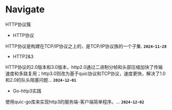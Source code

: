 # Navigate

HTTP协议簇

- HTTP协议

HTTP协议是构建在TCP/IP协议之上的，是TCP/IP协议族的一个子集.
**`2024-11-28`**

- HTTP2&3

HTTP协议的2.0版本和3.0版本，http2.0通过二进制分帧和头部压缩加快了传输速度和多路复用；http3.0则改为基于quic协议和TCP协议，速度更快，解决了1.0和2.0的队头阻塞问题...
**`2024-12-01`**

- Go-http3实践

使用quic-go库来实现http3的服务端-客户端简单程序。...
**`2024-12-02`**